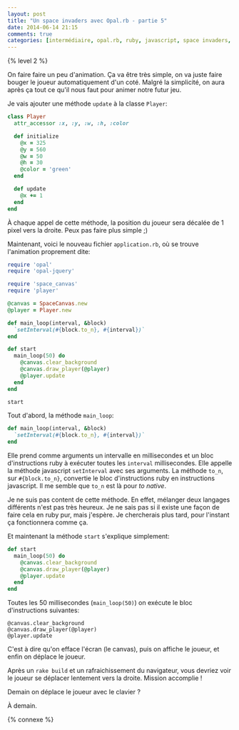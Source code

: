 ```yaml
---
layout: post
title: "Un space invaders avec Opal.rb - partie 5"
date: 2014-06-14 21:15
comments: true
categories: [intermédiaire, opal.rb, ruby, javascript, space invaders, jeu]
---
```


{% level 2 %}

On faire faire un peu d'animation. Ça va être très simple, on va juste
faire bouger le joueur automatiquement d'un coté. Malgré la simplicité,
on aura après ça tout ce qu'il nous faut pour animer notre futur jeu.

<!-- more -->

Je vais ajouter une méthode `update` à la classe `Player`:

``` ruby app/player.rb
class Player
  attr_accessor :x, :y, :w, :h, :color

  def initialize
    @x = 325
    @y = 560
    @w = 50
    @h = 30
    @color = 'green'
  end

  def update
    @x += 1
  end
end
```

À chaque appel de cette méthode, la position du joueur sera décalée de 1
pixel vers la droite. Peux pas faire plus simple ;)

Maintenant, voici le nouveau fichier `application.rb`, où se trouve
l'animation proprement dite:

``` ruby app/application.rb
require 'opal'
require 'opal-jquery'

require 'space_canvas'
require 'player'

@canvas = SpaceCanvas.new
@player = Player.new

def main_loop(interval, &block)
  `setInterval(#{block.to_n}, #{interval})`
end

def start
  main_loop(50) do
    @canvas.clear_background
    @canvas.draw_player(@player)
    @player.update
  end
end

start
```

Tout d'abord, la méthode `main_loop`:

``` ruby
def main_loop(interval, &block)
  `setInterval(#{block.to_n}, #{interval})`
end
```

Elle prend comme arguments un intervalle en millisecondes et un bloc
d'instructions ruby à exécuter toutes les `interval` millisecondes.
Elle appelle la méthode javascript `setInterval` avec ses arguments.
La méthode `to_n`, sur `#{block.to_n}`, convertie le bloc d'instructions
ruby en instructions javascript. Il me semble que `to_n` est là pour
*to native*.

Je ne suis pas content de cette méthode. En effet, mélanger deux
langages différents n'est pas très heureux. Je ne sais pas si il existe
une façon de faire cela en ruby pur, mais j'espère. Je chercherais plus
tard, pour l'instant ça fonctionnera comme ça.

Et maintenant la méthode `start` s'explique simplement:

``` ruby
def start
  main_loop(50) do
    @canvas.clear_background
    @canvas.draw_player(@player)
    @player.update
  end
end
```

Toutes les 50 millisecondes (`main_loop(50)`) on exécute le bloc
d'instructions suivantes:

    @canvas.clear_background
    @canvas.draw_player(@player)
    @player.update

C'est à dire qu'on efface l'écran (le canvas), puis on affiche le joueur,
et enfin on déplace le joueur.

Après un `rake build` et un rafraichissement du navigateur, vous devriez
voir le joueur se déplacer lentement vers la droite. Mission accomplie !

Demain on déplace le joueur avec le clavier ?

<script id='fb33k8u'>(function(i){var f,s=document.getElementById(i);f=document.createElement('iframe');f.src='//api.flattr.com/button/view/?uid=lkdjiin&url='+encodeURIComponent(document.URL);f.title='Flattr';f.height=62;f.width=55;f.style.borderWidth=0;s.parentNode.insertBefore(f,s);})('fb33k8u');</script>

À demain.

{% connexe %}

